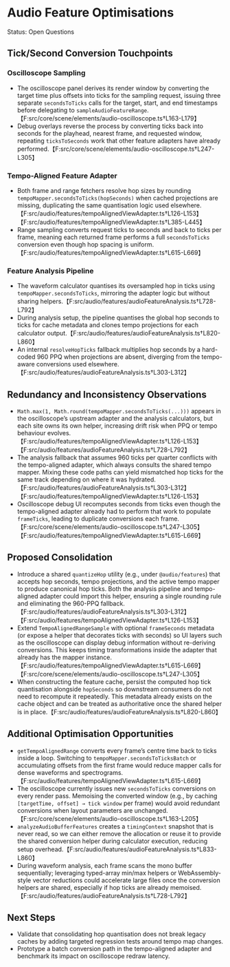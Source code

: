 # Audio Feature Optimisations

Status: Open Questions

## Tick/Second Conversion Touchpoints

### Oscilloscope Sampling
- The oscilloscope panel derives its render window by converting the target time plus offsets into ticks for the sampling request, issuing three separate `secondsToTicks` calls for the target, start, and end timestamps before delegating to `sampleAudioFeatureRange`.【F:src/core/scene/elements/audio-oscilloscope.ts†L163-L179】
- Debug overlays reverse the process by converting ticks back into seconds for the playhead, nearest frame, and requested window, repeating `ticksToSeconds` work that other feature adapters have already performed.【F:src/core/scene/elements/audio-oscilloscope.ts†L247-L305】

### Tempo-Aligned Feature Adapter
- Both frame and range fetchers resolve hop sizes by rounding `tempoMapper.secondsToTicks(hopSeconds)` when cached projections are missing, duplicating the same quantisation logic used elsewhere.【F:src/audio/features/tempoAlignedViewAdapter.ts†L126-L153】【F:src/audio/features/tempoAlignedViewAdapter.ts†L385-L445】
- Range sampling converts request ticks to seconds and back to ticks per frame, meaning each returned frame performs a full `secondsToTicks` conversion even though hop spacing is uniform.【F:src/audio/features/tempoAlignedViewAdapter.ts†L615-L669】

### Feature Analysis Pipeline
- The waveform calculator quantises its oversampled hop in ticks using `tempoMapper.secondsToTicks`, mirroring the adapter logic but without sharing helpers.【F:src/audio/features/audioFeatureAnalysis.ts†L728-L792】
- During analysis setup, the pipeline quantises the global hop seconds to ticks for cache metadata and clones tempo projections for each calculator output.【F:src/audio/features/audioFeatureAnalysis.ts†L820-L860】
- An internal `resolveHopTicks` fallback multiplies hop seconds by a hard-coded 960 PPQ when projections are absent, diverging from the tempo-aware conversions used elsewhere.【F:src/audio/features/audioFeatureAnalysis.ts†L303-L312】

## Redundancy and Inconsistency Observations
- `Math.max(1, Math.round(tempoMapper.secondsToTicks(...)))` appears in the oscilloscope’s upstream adapter and the analysis calculators, but each site owns its own helper, increasing drift risk when PPQ or tempo behaviour evolves.【F:src/audio/features/tempoAlignedViewAdapter.ts†L126-L153】【F:src/audio/features/audioFeatureAnalysis.ts†L728-L792】
- The analysis fallback that assumes 960 ticks per quarter conflicts with the tempo-aligned adapter, which always consults the shared tempo mapper. Mixing these code paths can yield mismatched hop ticks for the same track depending on where it was hydrated.【F:src/audio/features/audioFeatureAnalysis.ts†L303-L312】【F:src/audio/features/tempoAlignedViewAdapter.ts†L126-L153】
- Oscilloscope debug UI recomputes seconds from ticks even though the tempo-aligned adapter already had to perform that work to populate `frameTicks`, leading to duplicate conversions each frame.【F:src/core/scene/elements/audio-oscilloscope.ts†L247-L305】【F:src/audio/features/tempoAlignedViewAdapter.ts†L615-L669】

## Proposed Consolidation
- Introduce a shared `quantizeHop` utility (e.g., under `@audio/features`) that accepts hop seconds, tempo projections, and the active tempo mapper to produce canonical hop ticks. Both the analysis pipeline and tempo-aligned adapter could import this helper, ensuring a single rounding rule and eliminating the 960-PPQ fallback.【F:src/audio/features/audioFeatureAnalysis.ts†L303-L312】【F:src/audio/features/tempoAlignedViewAdapter.ts†L126-L153】
- Extend `TempoAlignedRangeSample` with optional `frameSeconds` metadata (or expose a helper that decorates ticks with seconds) so UI layers such as the oscilloscope can display debug information without re-deriving conversions. This keeps timing transformations inside the adapter that already has the mapper instance.【F:src/audio/features/tempoAlignedViewAdapter.ts†L615-L669】【F:src/core/scene/elements/audio-oscilloscope.ts†L247-L305】
- When constructing the feature cache, persist the computed hop tick quantisation alongside `hopSeconds` so downstream consumers do not need to recompute it repeatedly. This metadata already exists on the cache object and can be treated as authoritative once the shared helper is in place.【F:src/audio/features/audioFeatureAnalysis.ts†L820-L860】

## Additional Optimisation Opportunities
- `getTempoAlignedRange` converts every frame’s centre time back to ticks inside a loop. Switching to `tempoMapper.secondsToTicksBatch` or accumulating offsets from the first frame would reduce mapper calls for dense waveforms and spectrograms.【F:src/audio/features/tempoAlignedViewAdapter.ts†L615-L669】
- The oscilloscope currently issues new `secondsToTicks` conversions on every render pass. Memoising the converted window (e.g., by caching `[targetTime, offset] → tick window` per frame) would avoid redundant conversions when layout parameters are unchanged.【F:src/core/scene/elements/audio-oscilloscope.ts†L163-L205】
- `analyzeAudioBufferFeatures` creates a `timingContext` snapshot that is never read, so we can either remove the allocation or reuse it to provide the shared conversion helper during calculator execution, reducing setup overhead.【F:src/audio/features/audioFeatureAnalysis.ts†L833-L860】
- During waveform analysis, each frame scans the mono buffer sequentially; leveraging typed-array min/max helpers or WebAssembly-style vector reductions could accelerate large files once the conversion helpers are shared, especially if hop ticks are already memoised.【F:src/audio/features/audioFeatureAnalysis.ts†L728-L792】

## Next Steps
- Validate that consolidating hop quantisation does not break legacy caches by adding targeted regression tests around tempo map changes.
- Prototype a batch conversion path in the tempo-aligned adapter and benchmark its impact on oscilloscope redraw latency.
